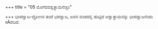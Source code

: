 +++
title = "05 ಮೊಗೆದವಶ್ವತ್ಥಾಮನೆಚ್ಚಂ"

+++
ಭಾರದ್ವಾಜ-ದ್ರೋಣನ ತಂದೆ ಭರದ್ವಾಜ, ಅವನ ವಂಶದಲ್ಲಿ ಹುಟ್ಟಿದ ಅಶ್ವಾತ್ಥಾಮನನ್ನು ಭಾರದ್ವಾಜನೆಂದು ಕÀರೆದಿದೆ.
